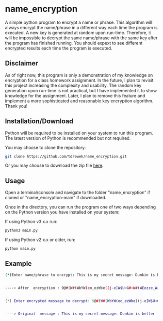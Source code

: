 # name_encryption

A simple python program to encrypt a name or phrase. This algorithm will always encrypt the name/phrase in a different way each time the program is executed. A new key is generated at random upon run-time. Therefore, it will be impossible to decrypt the same name/phrase with the same key after the program has finished running. You should expext to see different encrypted results each time the program is executed.

## Disclaimer

As of right now, this program is only a demonstration of my knowledge on encryption for a class homework assignment. In the future, I plan to revisit this project increasing the complexity and usability. The random key generation upon run-time is not practical, but I have implemented it to show knowledge for the assignment. Later, I plan to remove this feature and implement a more sophisticated and reasonable key encryption algorithm. Thank you! 

## Installation/Download

Python will be required to be installed on your system to run this program. 
The latest version of Python is recommended but not required.

You may choose to clone the repository:

```bash
git clone https://github.com/tdrewek/name_encryption.git
```
Or you may choose to download the zip file [here](https://github.com/tdrewek/name_encryption/archive/refs/heads/main.zip).

## Usage

Open a terminal/console and navigate to the folder "name_encryption" if cloned or "name_encryption-main" if downloaded.

Once in the directory, you can run the program one of two ways depending on the Python version you have installed on your system:

If using Python v3.x.x run:
```bash
python3 main.py
```

If using Python v2.x.x or older, run:
```bash
python main.py
```

## Example

```bash
(*)Enter name/phrase to encrypt: This is my secret message: Dunkin is better than Starbucks!


----> After  encryption : 9@#(W#(WbYW(eo_ezWbe((j-e]W$U<G#<W#(WEezze_Wz@j<Whzj_EUoG(6


(*) Enter encrypted message to decrypt: 9@#(W#(WbYW(eo_ezWbe((j-e]W$U<G#<W#(WEezze_Wz@j<Whzj_EUoG(6


----> Original  message : This is my secret message: Dunkin is better than Starbucks!
```



